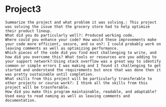 # Project3

    Summarize the project and what problem it was solving.: This project was solving the issue that the grocery store had to help optimize their product lineup. 
    What did you do particularly well?: Produced working code.
    Where could you enhance your code? How would these improvements make your code more efficient, secure, and so on?: I could probably work on leaving comments as well as optimizing performance.
    Which pieces of the code did you find most challenging to write, and how did you overcome this? What tools or resources are you adding to your support network?:Using stack overflow was a great way to identify common or simple errors I was making and I found it challenging to get started and understand the requirements but once that was done then it was pretty sustainable until completion. 
    What skills from this project will be particularly transferable to other projects or course work?: I think all the skills from this project will be trasnferable.
    How did you make this program maintainable, readable, and adaptable? Used easy to read naming as well as leaving comments and documentation.
